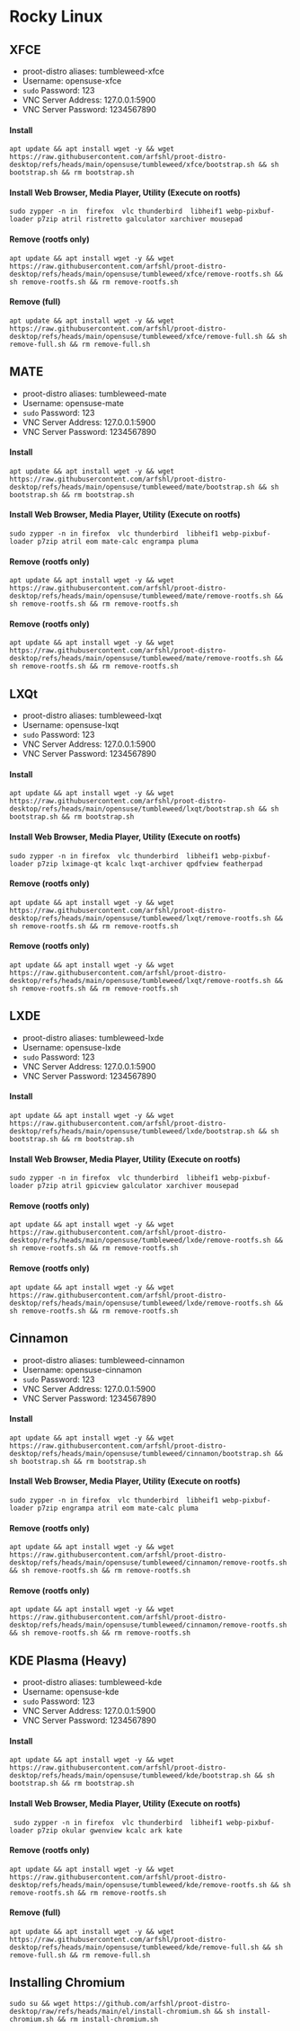 # Rocky Linux

## XFCE
- proot-distro aliases: tumbleweed-xfce
- Username: opensuse-xfce
- `sudo` Password: 123
- VNC Server Address: 127.0.0.1:5900
- VNC Server Password: 1234567890


#### Install
    apt update && apt install wget -y && wget https://raw.githubusercontent.com/arfshl/proot-distro-desktop/refs/heads/main/opensuse/tumbleweed/xfce/bootstrap.sh && sh bootstrap.sh && rm bootstrap.sh

#### Install Web Browser, Media Player, Utility (Execute on rootfs)
    sudo zypper -n in  firefox  vlc thunderbird  libheif1 webp-pixbuf-loader p7zip atril ristretto galculator xarchiver mousepad 

#### Remove (rootfs only)
    apt update && apt install wget -y && wget https://raw.githubusercontent.com/arfshl/proot-distro-desktop/refs/heads/main/opensuse/tumbleweed/xfce/remove-rootfs.sh && sh remove-rootfs.sh && rm remove-rootfs.sh
#### Remove (full)
    apt update && apt install wget -y && wget https://raw.githubusercontent.com/arfshl/proot-distro-desktop/refs/heads/main/opensuse/tumbleweed/xfce/remove-full.sh && sh remove-full.sh && rm remove-full.sh    

## MATE
- proot-distro aliases: tumbleweed-mate
- Username: opensuse-mate
- `sudo` Password: 123
- VNC Server Address: 127.0.0.1:5900
- VNC Server Password: 1234567890


#### Install
    apt update && apt install wget -y && wget https://raw.githubusercontent.com/arfshl/proot-distro-desktop/refs/heads/main/opensuse/tumbleweed/mate/bootstrap.sh && sh bootstrap.sh && rm bootstrap.sh

#### Install Web Browser, Media Player, Utility (Execute on rootfs)
    sudo zypper -n in firefox  vlc thunderbird  libheif1 webp-pixbuf-loader p7zip atril eom mate-calc engrampa pluma

#### Remove (rootfs only)
    apt update && apt install wget -y && wget https://raw.githubusercontent.com/arfshl/proot-distro-desktop/refs/heads/main/opensuse/tumbleweed/mate/remove-rootfs.sh && sh remove-rootfs.sh && rm remove-rootfs.sh
#### Remove (rootfs only)
    apt update && apt install wget -y && wget https://raw.githubusercontent.com/arfshl/proot-distro-desktop/refs/heads/main/opensuse/tumbleweed/mate/remove-rootfs.sh && sh remove-rootfs.sh && rm remove-rootfs.sh


## LXQt
- proot-distro aliases: tumbleweed-lxqt
- Username: opensuse-lxqt
- `sudo` Password: 123
- VNC Server Address: 127.0.0.1:5900
- VNC Server Password: 1234567890


#### Install
    apt update && apt install wget -y && wget https://raw.githubusercontent.com/arfshl/proot-distro-desktop/refs/heads/main/opensuse/tumbleweed/lxqt/bootstrap.sh && sh bootstrap.sh && rm bootstrap.sh

#### Install Web Browser, Media Player, Utility (Execute on rootfs)
    sudo zypper -n in firefox  vlc thunderbird  libheif1 webp-pixbuf-loader p7zip lximage-qt kcalc lxqt-archiver qpdfview featherpad

#### Remove (rootfs only)
    apt update && apt install wget -y && wget https://raw.githubusercontent.com/arfshl/proot-distro-desktop/refs/heads/main/opensuse/tumbleweed/lxqt/remove-rootfs.sh && sh remove-rootfs.sh && rm remove-rootfs.sh
#### Remove (rootfs only)
    apt update && apt install wget -y && wget https://raw.githubusercontent.com/arfshl/proot-distro-desktop/refs/heads/main/opensuse/tumbleweed/lxqt/remove-rootfs.sh && sh remove-rootfs.sh && rm remove-rootfs.sh

    
## LXDE
- proot-distro aliases: tumbleweed-lxde
- Username: opensuse-lxde
- `sudo` Password: 123
- VNC Server Address: 127.0.0.1:5900
- VNC Server Password: 1234567890


#### Install
    apt update && apt install wget -y && wget https://raw.githubusercontent.com/arfshl/proot-distro-desktop/refs/heads/main/opensuse/tumbleweed/lxde/bootstrap.sh && sh bootstrap.sh && rm bootstrap.sh

#### Install Web Browser, Media Player, Utility (Execute on rootfs)
    sudo zypper -n in firefox  vlc thunderbird  libheif1 webp-pixbuf-loader p7zip atril gpicview galculator xarchiver mousepad 

#### Remove (rootfs only)
    apt update && apt install wget -y && wget https://raw.githubusercontent.com/arfshl/proot-distro-desktop/refs/heads/main/opensuse/tumbleweed/lxde/remove-rootfs.sh && sh remove-rootfs.sh && rm remove-rootfs.sh
#### Remove (rootfs only)
    apt update && apt install wget -y && wget https://raw.githubusercontent.com/arfshl/proot-distro-desktop/refs/heads/main/opensuse/tumbleweed/lxde/remove-rootfs.sh && sh remove-rootfs.sh && rm remove-rootfs.sh

## Cinnamon
- proot-distro aliases: tumbleweed-cinnamon
- Username: opensuse-cinnamon
- `sudo` Password: 123
- VNC Server Address: 127.0.0.1:5900
- VNC Server Password: 1234567890


#### Install
    apt update && apt install wget -y && wget https://raw.githubusercontent.com/arfshl/proot-distro-desktop/refs/heads/main/opensuse/tumbleweed/cinnamon/bootstrap.sh && sh bootstrap.sh && rm bootstrap.sh

#### Install Web Browser, Media Player, Utility (Execute on rootfs)
    sudo zypper -n in firefox  vlc thunderbird  libheif1 webp-pixbuf-loader p7zip engrampa atril eom mate-calc pluma

#### Remove (rootfs only)
    apt update && apt install wget -y && wget https://raw.githubusercontent.com/arfshl/proot-distro-desktop/refs/heads/main/opensuse/tumbleweed/cinnamon/remove-rootfs.sh && sh remove-rootfs.sh && rm remove-rootfs.sh
#### Remove (rootfs only)
    apt update && apt install wget -y && wget https://raw.githubusercontent.com/arfshl/proot-distro-desktop/refs/heads/main/opensuse/tumbleweed/cinnamon/remove-rootfs.sh && sh remove-rootfs.sh && rm remove-rootfs.sh

## KDE Plasma (Heavy)
- proot-distro aliases: tumbleweed-kde
- Username: opensuse-kde
- `sudo` Password: 123
- VNC Server Address: 127.0.0.1:5900
- VNC Server Password: 1234567890

#### Install
    apt update && apt install wget -y && wget https://raw.githubusercontent.com/arfshl/proot-distro-desktop/refs/heads/main/opensuse/tumbleweed/kde/bootstrap.sh && sh bootstrap.sh && rm bootstrap.sh

#### Install Web Browser, Media Player, Utility (Execute on rootfs)
     sudo zypper -n in firefox  vlc thunderbird  libheif1 webp-pixbuf-loader p7zip okular gwenview kcalc ark kate
#### Remove (rootfs only)
    apt update && apt install wget -y && wget https://raw.githubusercontent.com/arfshl/proot-distro-desktop/refs/heads/main/opensuse/tumbleweed/kde/remove-rootfs.sh && sh remove-rootfs.sh && rm remove-rootfs.sh
#### Remove (full)
    apt update && apt install wget -y && wget https://raw.githubusercontent.com/arfshl/proot-distro-desktop/refs/heads/main/opensuse/tumbleweed/kde/remove-full.sh && sh remove-full.sh && rm remove-full.sh

## Installing Chromium
    sudo su && wget https://github.com/arfshl/proot-distro-desktop/raw/refs/heads/main/el/install-chromium.sh && sh install-chromium.sh && rm install-chromium.sh
